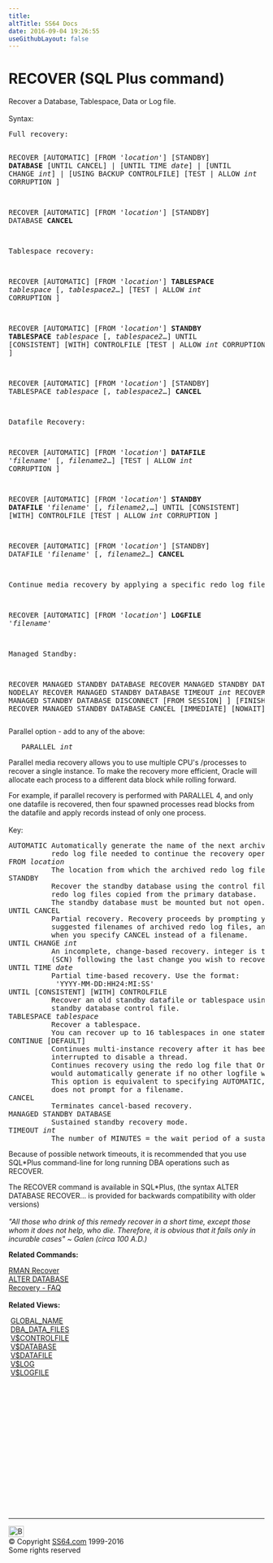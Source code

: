 ```yaml
---
title:
altTitle: SS64 Docs
date: 2016-09-04 19:26:55
useGithubLayout: false
---
```

<!-- #BeginLibraryItem "/Library/head_ora.lbi" --><!-- #EndLibraryItem --><h1>RECOVER (SQL Plus command) </h1> 
<p>Recover a Database, Tablespace, Data or Log file.<br>
  <br>
  Syntax:</p>
<pre>Full recovery:
  
   RECOVER [AUTOMATIC]<i> </i>[FROM '<i>location</i>']
      [STANDBY] <b>DATABASE</b> 
         [UNTIL CANCEL] | [UNTIL TIME <i>date</i>] | [UNTIL CHANGE <i>int</i>] | [USING BACKUP CONTROLFILE]
              [TEST | ALLOW <i>int</i> CORRUPTION ]

   RECOVER [AUTOMATIC]<i> </i>[FROM '<i>location</i>']
      [STANDBY] DATABASE 
         <b>CANCEL</b>

Tablespace recovery:

   RECOVER [AUTOMATIC]<i> </i>[FROM '<i>location</i>']
      <b>TABLESPACE</b> <i>tablespace</i> [, <i>tablespace2</i>…]
         [TEST | ALLOW <i>int</i> CORRUPTION ]

   RECOVER [AUTOMATIC]<i> </i>[FROM '<i>location</i>']
      <b>STANDBY TABLESPACE</b> <i>tablespace</i> [, <i>tablespace2</i>…]
         UNTIL [CONSISTENT] [WITH] CONTROLFILE
           [TEST | ALLOW <i>int</i> CORRUPTION ]

   RECOVER [AUTOMATIC]<i> </i>[FROM '<i>location</i>']
      [STANDBY] TABLESPACE <i>tablespace</i> [, <i>tablespace2</i>…] <b>CANCEL</b>

Datafile Recovery:

   RECOVER [AUTOMATIC]<i> </i>[FROM '<i>location</i>']
      <b>DATAFILE</b> '<i>filename</i>' [, <i>filename2</i>…]
         [TEST | ALLOW <i>int</i> CORRUPTION ]

   RECOVER [AUTOMATIC]<i> </i>[FROM '<i>location</i>']
      <b>STANDBY DATAFILE</b> '<i>filename</i>' [, <i>filename2</i>,…]
         UNTIL [CONSISTENT] [WITH] CONTROLFILE
            [TEST | ALLOW <i>int</i> CORRUPTION ]

   RECOVER [AUTOMATIC]<i> </i>[FROM '<i>location</i>']
      [STANDBY] DATAFILE '<i>filename</i>' [, <i>filename2</i>…] <b>CANCEL</b>

Continue media recovery by applying a specific redo log file

   RECOVER [AUTOMATIC]<i> </i>[FROM '<i>location</i>']
      <b>LOGFILE</b> '<i>filename</i>'

Managed Standby:

   RECOVER MANAGED STANDBY DATABASE 
   RECOVER MANAGED STANDBY DATABASE NODELAY
   RECOVER MANAGED STANDBY DATABASE TIMEOUT <i>int</i>
   RECOVER MANAGED STANDBY DATABASE DISCONNECT [FROM SESSION] ] [FINISH [NOWAIT] ]
   RECOVER MANAGED STANDBY DATABASE CANCEL [IMMEDIATE] [NOWAIT]}  </pre>
<p>Parallel option - add to any of the above:</p>

<pre>   PARALLEL <i>int</i></pre>
<p>Parallel media recovery allows you to use multiple CPU's /processes to recover a single instance. To make the recovery more efficient, Oracle will allocate each process to a different data block while rolling forward.</p>
<p>For example, if parallel recovery is performed with PARALLEL 4, and only one datafile is recovered, then four spawned processes read blocks from the datafile and apply records instead of only one process.<br>
  <br>
  Key:<br>
</p>
<pre>AUTOMATIC Automatically generate the name of the next archived
          redo log file needed to continue the recovery operation.
FROM <i>location</i>
          The location from which the archived redo log file group is read.
STANDBY
          Recover the standby database using the control file and archived
          redo log files copied from the primary database. 
          The standby database must be mounted but not open.
UNTIL CANCEL
          Partial recovery. Recovery proceeds by prompting you with the 
          suggested filenames of archived redo log files, and recovery completes
          when you specify CANCEL instead of a filename.
UNTIL CHANGE <i>int</i>
          An incomplete, change-based recovery. integer is the System Change Number
          (SCN) following the last change you wish to recover.
UNTIL TIME <i>date</i>
          Partial time-based recovery. Use the format:
           'YYYY-MM-DD:HH24:MI:SS'
UNTIL [CONSISTENT] [WITH] CONTROLFILE
          Recover an old standby datafile or tablespace using the current
          standby database control file.
TABLESPACE <i>tablespace</i>
          Recover a tablespace.
          You can recover up to 16 tablespaces in one statement.
CONTINUE [DEFAULT]
          Continues multi-instance recovery after it has been
          interrupted to disable a thread.
          Continues recovery using the redo log file that Oracle
          would automatically generate if no other logfile were specified.
          This option is equivalent to specifying AUTOMATIC, except that Oracle
          does not prompt for a filename.
CANCEL
          Terminates cancel-based recovery.
MANAGED STANDBY DATABASE
          Sustained standby recovery mode. 
TIMEOUT <i>int</i>
          The number of MINUTES = the wait period of a sustained recovery operation.</pre>
<p>Because of possible network timeouts, it is recommended that you use SQL*Plus  command-line for long running DBA operations such as RECOVER. </p>
<p>The RECOVER command is available in SQL*Plus, (the syntax ALTER DATABASE RECOVER… is provided for backwards compatibility with older versions)<br>
<br>
<i class="quote">"All those who drink of this remedy recover in a short time, except those whom it does not help, who die. Therefore, it is obvious that it fails only in incurable cases" ~ Galen (circa 100 A.D.)</i></p>
<p><b>Related Commands:</b></p>
<p><a href="rman_recover.html">RMAN  Recover</a> <br>
<a href="database_a.html">ALTER DATABASE</a><br>
<a href="http://www.jlcomp.demon.co.uk/faq/ind_faq.html#Recovery">Recovery - 
FAQ</a><br>
<br>
<b>Related Views:</b></p>
<p class="code">&nbsp;<a href="../orad/GLOBAL_NAME.html">GLOBAL_NAME</a> <br>  
&nbsp;<a href="../orad/DBA_DATA_FILES.html">DBA_DATA_FILES</a><br>  
&nbsp;<a href="../orav/V$CONTROLFILE.html">V$CONTROLFILE</a><br>  
&nbsp;<a href="../orav/V$DATABASE.html">V$DATABASE</a><br>  
&nbsp;<a href="../orav/V$DATAFILE.html">V$DATAFILE</a><br>  
&nbsp;<a href="../orav/V$LOG.html">V$LOG</a><br>  
&nbsp;<a href="../orav/V$LOGFILE.html">V$LOGFILE</a></p><!-- #BeginLibraryItem "/Library/foot_ora.lbi" --><p>
<!-- oracle-footer -->
<ins class="adsbygoogle" style="display:inline-block;width:300px;height:250px" data-ad-client="ca-pub-6140977852749469" data-ad-slot="4275490898"></ins>
<script>
(adsbygoogle = window.adsbygoogle || []).push({});
</script></p>
<hr>
<div id="bl" class="footer"><a href="recover.html#"><img src="../images/top.png" width="30" height="22" alt="Back to the Top"></a></div>
<div id="br" class="footer, tagline">© Copyright <a href="../index.html">SS64.com</a> 1999-2016<br>
Some rights reserved</div><!-- #EndLibraryItem -->

